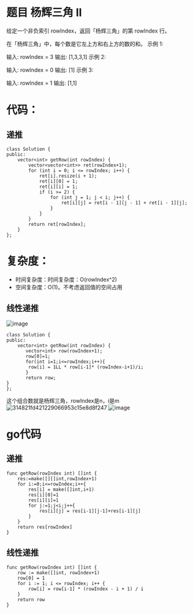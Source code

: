 # 题目 杨辉三角 II
给定一个非负索引 rowIndex，返回「杨辉三角」的第 rowIndex 行。

在「杨辉三角」中，每个数是它左上方和右上方的数的和。
示例 1:

输入: rowIndex = 3
输出: [1,3,3,1]
示例 2:

输入: rowIndex = 0
输出: [1]
示例 3:

输入: rowIndex = 1
输出: [1,1]

# 代码：
## 递推 
```
class Solution {
public:
    vector<int> getRow(int rowIndex) {
        vector<vector<int>> ret(rowIndex+1);
        for (int i = 0; i <= rowIndex; i++) {
            ret[i].resize(i + 1);
            ret[i][0] = 1;
            ret[i][i] = 1;
            if (i >= 2) {
                for (int j = 1; j < i; j++) {
                    ret[i][j] = ret[i - 1][j - 1] + ret[i - 1][j];
                }
            }
        }
        return ret[rowIndex];
    }
};
```
# 复杂度：
- 时间复杂度：时间复杂度：O(rowIndex^2)
- 空间复杂度：O(1)。不考虑返回值的空间占用
## 线性递推
![image](https://github.com/17230592226/LeetCode/assets/57279736/a9aa5efb-0611-4138-9b74-d896ced67ec9)

```
class Solution {
public:
    vector<int> getRow(int rowIndex) {
       vector<int> row(rowIndex+1);
       row[0]=1;
       for(int i=1;i<=rowIndex;i++){
        row[i] = 1LL * row[i-1]* (rowIndex-i+1)/i;
       }
       return row;
}
};
```
这个组合数就是杨辉三角，rowIndex是n，i是m
![314821fd421229066953c15e8d8f247](https://github.com/17230592226/LeetCode/assets/57279736/14ff7ad4-92a4-4bcf-9352-bcd54a7ef83d)
![image](https://github.com/17230592226/LeetCode/assets/57279736/fdff9a3a-c181-4fb5-9dca-4fb6dcfd23c0)

# go代码
## 递推
```
func getRow(rowIndex int) []int {
    res:=make([][]int,rowIndex+1)
    for i:=0;i<=rowIndex;i++{
        res[i] = make([]int,i+1)
        res[i][0]=1
        res[i][i]=1
        for j:=1;j<i;j++{
            res[i][j] = res[i-1][j-1]+res[i-1][j]
        }
    }
    return res[rowIndex]
}
```
## 线性递推
```
func getRow(rowIndex int) []int {
    row := make([]int, rowIndex+1)
    row[0] = 1
    for i := 1; i <= rowIndex; i++ {
        row[i] = row[i-1] * (rowIndex - i + 1) / i
    }
    return row
}
```
